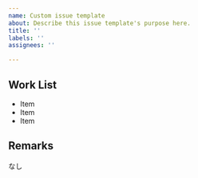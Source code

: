 ```yaml
---
name: Custom issue template
about: Describe this issue template's purpose here.
title: ''
labels: ''
assignees: ''

---
```


## Work List

- Item
- Item
- Item

## Remarks

なし
